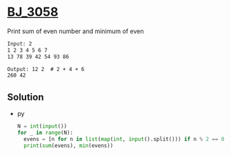 # [BJ_3058](https://acmicpc.net/problem/3058)

Print sum of even number and minimum of even

```txt
Input: 2
1 2 3 4 5 6 7
13 78 39 42 54 93 86

Output: 12 2  # 2 + 4 + 6
260 42
```

## Solution

* py

  ```py
  N = int(input())
  for _ in range(N):
    evens = [n for n in list(map(int, input().split())) if n % 2 == 0]
    print(sum(evens), min(evens))
  ```
